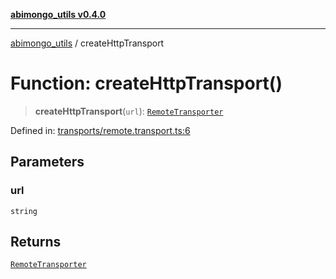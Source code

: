 [**abimongo_utils v0.4.0**](../README.md)

***

[abimongo_utils](../README.md) / createHttpTransport

# Function: createHttpTransport()

> **createHttpTransport**(`url`): [`RemoteTransporter`](../type-aliases/RemoteTransporter.md)

Defined in: [transports/remote.transport.ts:6](https://github.com/NodEm9/abimongo_utils/blob/a65cd6462ac155e030ff8f62ef498bb805490cbf/src/transports/remote.transport.ts#L6)

## Parameters

### url

`string`

## Returns

[`RemoteTransporter`](../type-aliases/RemoteTransporter.md)
